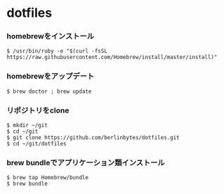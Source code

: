 # dotfiles

### homebrewをインストール
```
$ /usr/bin/ruby -e "$(curl -fsSL https://raw.githubusercontent.com/Homebrew/install/master/install)"

```
### homebrewをアップデート
```
$ brew doctor ; brew update
```

### リポジトリをclone
```
$ mkdir ~/git
$ cd ~/git
$ git clone https://github.com/berlinbytes/dotfiles.git
$ cd ~/git/dotfiles
```

### brew bundleでアプリケーション類インストール
```
$ brew tap Homebrew/bundle
$ brew bundle
```

